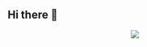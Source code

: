 ## Hi there 👋

<p align="center">
  <a href="https://github.com/DenverCoder1/readme-typing-svg">
    <img src="https://readme-typing-svg.herokuapp.com?font=Fira+Code&color=00FFFF&size=22&center=true&vCenter=true&width=700&height=100&lines=Bienvenido+al+sistema%2C+explorador+de+c%C3%B3digo+%F0%9F%91%A8%E2%80%8D%F0%9F%92%BB;Soy+Anderson+Josue+Gamboa+Quispe+%E2%99%A5;FullStack+Developer+y+aprendiz+eterno;Automatizo%2C+desarrollo%2C+aseguro;Hackear+no+es+romper...+es+entender;%C2%BFListo+para+compilar+esta+experiencia%3F">
  </a>
</p>



<!--
**a1neo/a1neo** is a ✨ _special_ ✨ repository because its `README.md` (this file) appears on your GitHub profile.

Here are some ideas to get you started:

- 🔭 I’m currently working on ...
- 🌱 I’m currently learning ...
- 👯 I’m looking to collaborate on ...
- 🤔 I’m looking for help with ...
- 💬 Ask me about ...
- 📫 How to reach me: ...
- 😄 Pronouns: ...
- ⚡ Fun fact: ...
-->
